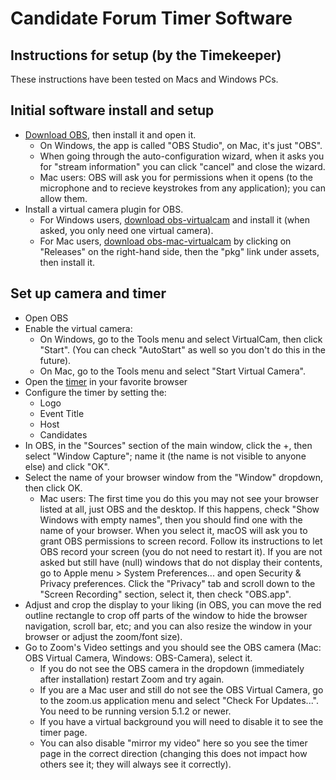 # Candidate Forum Timer Software

## Instructions for setup (by the Timekeeper)
These instructions have been tested on Macs and Windows PCs.

## Initial software install and setup
* [Download OBS](https://obsproject.com), then install it and open it.
   * On Windows, the app is called "OBS Studio", on Mac, it's just "OBS".
   * When going through the auto-configuration wizard, when it asks you for "stream information" you can click "cancel" and close the wizard.
   * Mac users: OBS will ask you for permissions when it opens (to the microphone and to recieve keystrokes from any application); you can allow them.
* Install a virtual camera plugin for OBS.
   * For Windows users, [download obs-virtualcam](https://obsproject.com/forum/resources/obs-virtualcam.949/) and install it (when asked, you only need one virtual camera). 
   * For Mac users, [download obs-mac-virtualcam](https://github.com/johnboiles/obs-mac-virtualcam) by clicking on "Releases" on the right-hand side, then the "pkg" link under assets, then install it.

## Set up camera and timer
* Open OBS
* Enable the virtual camera:
  * On Windows, go to the Tools menu and select VirtualCam, then click "Start". (You can check "AutoStart" as well so you don't do this in the future).
  * On Mac, go to the Tools menu and select "Start Virtual Camera".
* Open the [timer](https://drjkl.github.io/candidate-forum-timer/) in your favorite browser
* Configure the timer by setting the:
  * Logo
  * Event Title
  * Host
  * Candidates
* In OBS, in the "Sources" section of the main window, click the +, then select "Window Capture"; name it (the name is not visible to anyone else) and click "OK". 
* Select the name of your browser window from the "Window" dropdown, then click OK.
  * Mac users: The first time you do this you may not see your browser listed at all, just OBS and the desktop. If this happens, check "Show Windows with empty names", then you should find one with the name of your browser. When you select it, macOS will ask you to grant OBS permissions to screen record. Follow its instructions to let OBS record your screen (you do not need to restart it). If you are not asked but still have (null) windows that do not display their contents, go to Apple menu > System Preferences... and open Security & Privacy preferences. Click the "Privacy" tab and scroll down to the "Screen Recording" section, select it, then check "OBS.app".
* Adjust and crop the display to your liking (in OBS, you can move the red outline rectangle to crop off parts of the window to hide the browser navigation, scroll bar, etc; and you can also resize the window in your browser or adjust the zoom/font size).
* Go to Zoom's Video settings and you should see the OBS camera (Mac: OBS Virtual Camera, Windows: OBS-Camera), select it.
  * If you do not see the OBS camera in the dropdown (immediately after installation) restart Zoom and try again. 
  * If you are a Mac user and still do not see the OBS Virtual Camera, go to the zoom.us application menu and select "Check For Updates...". You need to be running version 5.1.2 or newer.
  * If you have a virtual background you will need to disable it to see the timer page. 
  * You can also disable "mirror my video" here so you see the timer page in the correct direction (changing this does not impact how others see it; they will always see it correctly).
